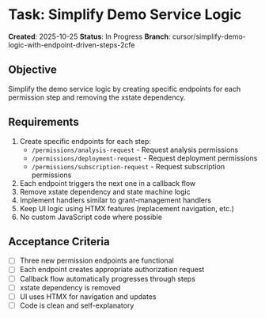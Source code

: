 # Task: Simplify Demo Service Logic

**Created**: 2025-10-25
**Status**: In Progress
**Branch**: cursor/simplify-demo-logic-with-endpoint-driven-steps-2cfe

## Objective
Simplify the demo service logic by creating specific endpoints for each permission step and removing the xstate dependency.

## Requirements
1. Create specific endpoints for each step:
   - `/permissions/analysis-request` - Request analysis permissions
   - `/permissions/deployment-request` - Request deployment permissions  
   - `/permissions/subscription-request` - Request subscription permissions
2. Each endpoint triggers the next one in a callback flow
3. Remove xstate dependency and state machine logic
4. Implement handlers similar to grant-management handlers
5. Keep UI logic using HTMX features (replacement navigation, etc.)
6. No custom JavaScript code where possible

## Acceptance Criteria
- [ ] Three new permission endpoints are functional
- [ ] Each endpoint creates appropriate authorization request
- [ ] Callback flow automatically progresses through steps
- [ ] xstate dependency is removed
- [ ] UI uses HTMX for navigation and updates
- [ ] Code is clean and self-explanatory

